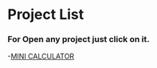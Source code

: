 # Project List
### For Open any project just click on it.

-[MINI CALCULATOR](https://mini-calculators.netlify.app/)
